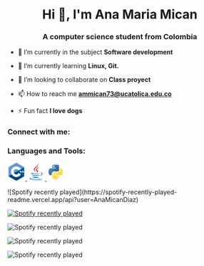 <h1 align="center">Hi 👋, I'm Ana Maria Mican</h1>
<h3 align="center">A computer science student from Colombia</h3>

- 🔭 I’m currently in the subject **Software development**

- 🌱 I’m currently learning **Linux, Git.**

- 👯 I’m looking to collaborate on **Class proyect**

- 📫 How to reach me **ammican73@ucatolica.edu.co**

- ⚡ Fun fact **I love dogs**

<h3 align="left">Connect with me:</h3>
<p align="left">
</p>

<h3 align="left">Languages and Tools:</h3>
<p align="left"> <a href="https://www.w3schools.com/cpp/" target="_blank" rel="noreferrer"> <img src="https://raw.githubusercontent.com/devicons/devicon/master/icons/cplusplus/cplusplus-original.svg" alt="cplusplus" width="40" height="40"/> </a> <a href="https://www.java.com" target="_blank" rel="noreferrer"> <img src="https://raw.githubusercontent.com/devicons/devicon/master/icons/java/java-original.svg" alt="java" width="40" height="40"/> </a> <a href="https://www.python.org" target="_blank" rel="noreferrer"> <img src="https://raw.githubusercontent.com/devicons/devicon/master/icons/python/python-original.svg" alt="python" width="40" height="40"/> </a> </p>
![Spotify recently played](https://spotify-recently-played-readme.vercel.app/api?user=AnaMicanDiaz)

[![Spotify recently played](https://spotify-recently-played-readme.vercel.app/api?user=AnaMicanDiaz)](https://open.spotify.com/user/AnaMicanDiaz)

![Spotify recently played](https://spotify-recently-played-readme.vercel.app/api?user=AnaMicanDiaz&count=1)

![Spotify recently played](https://spotify-recently-played-readme.vercel.app/api?user=AnaMicanDiaz&width=600)

![Spotify recently played](https://spotify-recently-played-readme.vercel.app/api?user=AnaMicanDiaz&unique=true)
